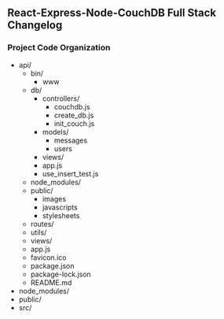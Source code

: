 ## React-Express-Node-CouchDB Full Stack Changelog
### Project Code Organization
- api/
  - bin/
    - www
  - db/
    - controllers/
      - couchdb.js
      - create_db.js
      - init_couch.js
    - models/
      - messages
      - users
    - views/
    - app.js
    - use_insert_test.js
  - node_modules/
  - public/
    - images
    - javascripts
    - stylesheets
  - routes/
  - utils/
  - views/
  - app.js
  - favicon.ico
  - package.json
  - package-lock.json
  - README.md
- node_modules/
- public/
- src/
